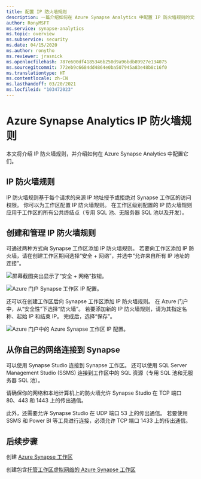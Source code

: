 ```yaml
---
title: 配置 IP 防火墙规则
description: 一篇介绍如何在 Azure Synapse Analytics 中配置 IP 防火墙规则的文章
author: RonyMSFT
ms.service: synapse-analytics
ms.topic: overview
ms.subservice: security
ms.date: 04/15/2020
ms.author: ronytho
ms.reviewer: jrasnick
ms.openlocfilehash: 787e600df4185346b250d9a96bdb89927e134075
ms.sourcegitcommit: 772eb9c6684dd4864e0ba507945a83e48b8c16f0
ms.translationtype: HT
ms.contentlocale: zh-CN
ms.lasthandoff: 03/20/2021
ms.locfileid: "103472023"
---
```

# <a name="azure-synapse-analytics-ip-firewall-rules"></a>Azure Synapse Analytics IP 防火墙规则

本文将介绍 IP 防火墙规则，并介绍如何在 Azure Synapse Analytics 中配置它们。

## <a name="ip-firewall-rules"></a>IP 防火墙规则

IP 防火墙规则基于每个请求的来源 IP 地址授予或拒绝对 Synapse 工作区的访问权限。 你可以为工作区配置 IP 防火墙规则。 在工作区级别配置的 IP 防火墙规则应用于工作区的所有公共终结点（专用 SQL 池、无服务器 SQL 池以及开发）。

## <a name="create-and-manage-ip-firewall-rules"></a>创建和管理 IP 防火墙规则

可通过两种方式向 Synapse 工作区添加 IP 防火墙规则。 若要向工作区添加 IP 防火墙，请在创建工作区期间选择“安全 + 网络”，并选中“允许来自所有 IP 地址的连接”。

![屏幕截图突出显示了“安全 + 网络”按钮。](./media/synpase-workspace-ip-firewall/ip-firewall-1.png)

![Azure 门户 Synapse 工作区 IP 配置。](./media/synpase-workspace-ip-firewall/ip-firewall-2.png)

还可以在创建工作区后向 Synapse 工作区添加 IP 防火墙规则。 在 Azure 门户中，从“安全性”下选择“防火墙”。 若要添加新的 IP 防火墙规则，请为其指定名称、起始 IP 和结束 IP。 完成后，选择“保存”。

![Azure 门户中的 Azure Synapse 工作区 IP 配置。](./media/synpase-workspace-ip-firewall/ip-firewall-3.png)

## <a name="connect-to-synapse-from-your-own-network"></a>从你自己的网络连接到 Synapse

可以使用 Synapse Studio 连接到 Synapse 工作区。 还可以使用 SQL Server Management Studio (SSMS) 连接到工作区中的 SQL 资源（专用 SQL 池和无服务器 SQL 池）。

请确保你的网络和本地计算机上的防火墙允许 Synapse Studio 在 TCP 端口 80、443 和 1443 上的传出通信。

此外，还需要允许 Synapse Studio 在 UDP 端口 53 上的传出通信。 若要使用 SSMS 和 Power BI 等工具进行连接，必须允许 TCP 端口 1433 上的传出通信。


## <a name="next-steps"></a>后续步骤

创建 [Azure Synapse 工作区](../quickstart-create-workspace.md)

创建包含[托管工作区虚拟网络的 Azure Synapse 工作区](./synapse-workspace-managed-vnet.md)